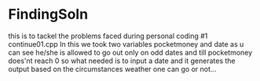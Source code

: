 # FindingSoln
this is to tackel the problems faced during personal coding
#1 
continue01.cpp 
In this we took two variables pocketmoney and date as u can see he/she is allowed to go out only on odd dates and till pocketmoney 
does'nt reach 0 so what needed  is to input a date and it generates the output based on the circumstances weather one can go or not...
